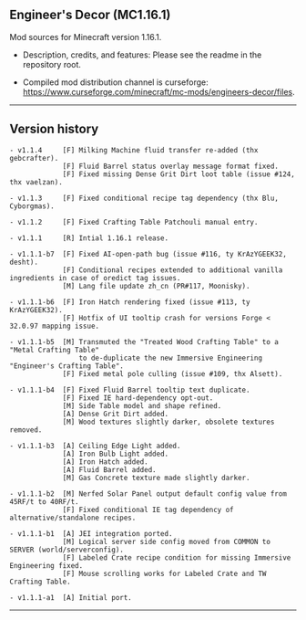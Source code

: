 
## Engineer's Decor (MC1.16.1)

Mod sources for Minecraft version 1.16.1.

- Description, credits, and features: Please see the readme in the repository root.

- Compiled mod distribution channel is curseforge: https://www.curseforge.com/minecraft/mc-mods/engineers-decor/files.

----

## Version history

    - v1.1.4     [F] Milking Machine fluid transfer re-added (thx gebcrafter).
                 [F] Fluid Barrel status overlay message format fixed.
                 [F] Fixed missing Dense Grit Dirt loot table (issue #124, thx vaelzan).

    - v1.1.3     [F] Fixed conditional recipe tag dependency (thx Blu, Cyborgmas).

    - v1.1.2     [F] Fixed Crafting Table Patchouli manual entry.

    - v1.1.1     [R] Intial 1.16.1 release.

    - v1.1.1-b7  [F] Fixed AI-open-path bug (issue #116, ty KrAzYGEEK32, desht).
                 [F] Conditional recipes extended to additional vanilla ingredients in case of oredict tag issues.
                 [M] Lang file update zh_cn (PR#117, Moonisky).

    - v1.1.1-b6  [F] Iron Hatch rendering fixed (issue #113, ty KrAzYGEEK32).
                 [F] Hotfix of UI tooltip crash for versions Forge < 32.0.97 mapping issue.

    - v1.1.1-b5  [M] Transmuted the "Treated Wood Crafting Table" to a "Metal Crafting Table"
                     to de-duplicate the new Immersive Engineering "Engineer's Crafting Table".
                 [F] Fixed metal pole culling (issue #109, thx Alsett).

    - v1.1.1-b4  [F] Fixed Fluid Barrel tooltip text duplicate.
                 [F] Fixed IE hard-dependency opt-out.
                 [M] Side Table model and shape refined.
                 [A] Dense Grit Dirt added.
                 [M] Wood textures slightly darker, obsolete textures removed.

    - v1.1.1-b3  [A] Ceiling Edge Light added.
                 [A] Iron Bulb Light added.
                 [A] Iron Hatch added.
                 [A] Fluid Barrel added.
                 [M] Gas Concrete texture made slightly darker.

    - v1.1.1-b2  [M] Nerfed Solar Panel output default config value from 45RF/t to 40RF/t.
                 [F] Fixed conditional IE tag dependency of alternative/standalone recipes.

    - v1.1.1-b1  [A] JEI integration ported.
                 [M] Logical server side config moved from COMMON to SERVER (world/serverconfig).
                 [F] Labeled Crate recipe condition for missing Immersive Engineering fixed.
                 [F] Mouse scrolling works for Labeled Crate and TW Crafting Table.

    - v1.1.1-a1  [A] Initial port.

----
